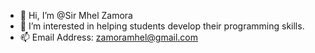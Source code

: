 - 👋 Hi, I’m @Sir Mhel Zamora
- 👀 I’m interested in helping students develop their programming skills.
- 📫 Email Address: zamoramhel@gmail.com

<!---
SirMhelZamora/SirMhelZamora is a ✨ special ✨ repository because its `README.md` (this file) appears on your GitHub profile.
You can click the Preview link to take a look at your changes.
--->
